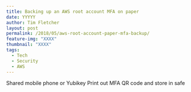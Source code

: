 ```yaml
---
title: Backing up an AWS root account MFA on paper
date: YYYYY
author: Tim Fletcher
layout: post
permalink: /2018/05/aws-root-account-paper-mfa-backup/
feature-img: "XXXX"
thumbnail: "XXXX"
tags:
  - Tech
  - Security
  - AWS
---
```

Shared mobile phone or Yubikey
Print out MFA QR code and store in safe
